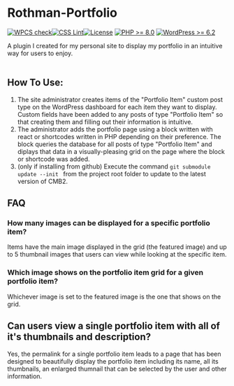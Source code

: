 # Rothman-Portfolio
[![WPCS check](https://github.com/brothman01/Rothman-Portfolio/actions/workflows/wpcs.yml/badge.svg?branch=main)](https://github.com/brothman01/Rothman-Portfolio/actions/workflows/wpcs.yml)[![CSS Lint](https://github.com/brothman01/Rothman-Portfolio/actions/workflows/css-lint.yml/badge.svg)](https://github.com/brothman01/Rothman-Portfolio/actions/workflows/css-lint.yml)[![License](https://img.shields.io/badge/license-GPL--2.0-brightgreen.svg)](https://github.com/brothman01/wp-monitor/blob/master/license.txt) [![PHP >= 8.0](https://img.shields.io/badge/php-%3E=%208.0-8892bf.svg)](https://secure.php.net/supported-versions.php) [![WordPress >= 6.2](https://img.shields.io/badge/wordpress-%3E=%206.2-blue.svg)](https://wordpress.org/download/release-archive/)  

A plugin I created for my personal site to display my portfolio in an intuitive way for users to enjoy.<br />
<br />
## How To Use:
1. The site administrator creates items of the "Portfolio Item" custom post type on the WordPress dashboard for each item they want to display.  Custom fields have been added to any posts of type "Portfolio Item" so that creating them and filling out their information is intuitive.
2. The administrator adds the portfolio page using a block written with react or shortcodes written in PHP depending on their preference.  The block queries the database for all posts of type "Portfolio Item" and diplays that data in a visually-pleasing grid on the page where the block or shortcode was added.
3. (only if installing from github) Execute the command `git submodule update --init ` from the project root folder to update to the latest version of CMB2.

## FAQ
### How many images can be displayed for a specific portfolio item?
Items have the main image displayed in the grid (the featured image) and up to 5 thumbnail images that users can view while looking at the specific item.

### Which image shows on the portfolio item grid for a given portfolio item?
Whichever image is set to the featured image is the one that shows on the grid.

## Can users view a single portfolio item with all of it's thumbnails and description?
Yes, the permalink for a single portfolio item leads to a page that has been designed to beautifully display the portfolio item including its name, all its thumbnails, an enlarged thumnail that can be selected by the user and other information.
